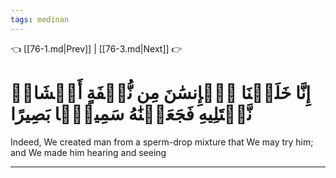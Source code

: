 ```yaml
---
tags: medinan
---
```


👈 [[76-1.md|Prev]] | [[76-3.md|Next]] 👉

# إِنَّا خَلَقۡنَا ٱلۡإِنسَٰنَ مِن نُّطۡفَةٍ أَمۡشَاجٖ نَّبۡتَلِيهِ فَجَعَلۡنَٰهُ سَمِيعَۢا بَصِيرًا

Indeed, We created man from a sperm-drop mixture that We may try him; and We made him hearing and seeing

---

